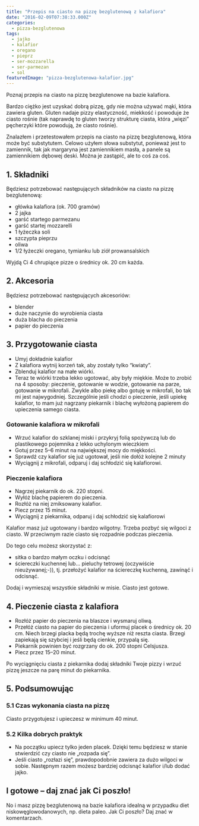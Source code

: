 ```yaml
---
title: "Przepis na ciasto na pizzę bezglutenową z kalafiora"
date: "2016-02-09T07:38:33.000Z"
categories: 
  - pizza-bezglutenowa
tags: 
  - jajko
  - kalafior
  - oregano
  - pieprz
  - ser-mozzarella
  - ser-parmezan
  - sol
featuredImage: "pizza-bezglutenowa-kalafior.jpg"
---
```


Poznaj przepis na ciasto na pizzę bezglutenowe na bazie kalafiora.

Bardzo ciężko jest uzyskać dobrą pizzę, gdy nie można używać mąki, która zawiera gluten. Gluten nadaje pizzy elastyczność, miekkość i powoduje że ciasto rośnie (tak naprawdę to gluten tworzy strukturę ciasta, która „więzi” pęcherzyki które powodują, że ciasto rośnie).

Znalazłem i przetestowałem przepis na ciasto na pizzę bezglutenową, która może być substytutem. Celowo użyłem słowa substytut, ponieważ jest to zamiennik, tak jak margaryna jest zamiennikiem masła, a panele są zamiennikiem dębowej deski. Można je zastąpić, ale to coś za coś.

## 1\. Składniki

Będziesz potrzebować następujących składników na ciasto na pizzę bezglutenową:

- główka kalafiora (ok. 700 gramów)
- 2 jajka
- garść startego parmezanu
- garść startej mozzarelli
- 1 łyżeczka soli
- szczypta pieprzu
- oliwa
- 1/2 łyżeczki oregano, tymianku lub ziół prowansalskich

Wyjdą Ci 4 chrupiące pizze o średnicy ok. 20 cm każda.

## 2\. Akcesoria

Będziesz potrzebować następujących akcesoriów:

- blender
- duże naczynie do wyrobienia ciasta
- duża blacha do pieczenia
- papier do pieczenia

## 3\. Przygotowanie ciasta

- Umyj dokładnie kalafior
- Z kalafiora wytnij korzeń tak, aby zostały tylko “kwiaty”.
- Zblenduj kalafior na małe wiórki.
- Teraz te wiórki trzeba lekko ugotować, aby były miękkie. Może to zrobić na 4 sposoby: pieczenie, gotowanie w wodzie, gotowanie na parze, gotowanie w mikrofali. Zwykle albo piekę albo gotuję w mikrofali, bo tak mi jest najwygodniej. Szczególnie jeśli chodzi o pieczenie, jeśli upiekę kalafior, to mam już nagrzany piekarnik i blachę wyłożoną papierem do upieczenia samego ciasta.

### Gotowanie kalafiora w mikrofali

- Wrzuć kalafior do szklanej miski i przykryj folią spożywczą lub do plastikowego pojemnika z lekko uchylonym wieczkiem
- Gotuj przez 5–6 minut na największej mocy do miękkości.
- Sprawdź czy kalafior się już ugotował, jeśli nie dołóż kolejne 2 minuty
- Wyciągnij z mikrofali, odparuj i daj schłodzić się kalafiorowi.

### Pieczenie kalafiora

- Nagrzej piekarnik do ok. 220 stopni.
- Wyłóż blachę papierem do pieczenia.
- Rozłóż na niej zmiksowany kalafior.
- Piecz przez 15 minut.
- Wyciągnij z piekarnika, odparuj i daj schłodzić się kalafiorowi

Kalafior masz już ugotowany i bardzo wilgotny. Trzeba pozbyć się wilgoci z ciasto. W przeciwnym razie ciasto się rozpadnie podczas pieczenia.

Do tego celu możesz skorzystać z:

- sitka o bardzo małym oczku i odcisnąć
- ściereczki kuchennej lub… pieluchy tetrowej (oczywiście nieużywanej;-)), tj. przełożyć kalafior na ściereczkę kuchenną, zawinąć i odcisnąć.

Dodaj i wymieszaj wszystkie składniki w misie. Ciasto jest gotowe.

## 4\. Pieczenie ciasta z kalafiora

- Rozłóż papier do pieczenia na blaszce i wysmaruj oliwą.
- Przełóż ciasto na papier do pieczenia i uformuj placek o średnicy ok. 20 cm. Niech brzegi placka będą trochę wyższe niż reszta ciasta. Brzegi zapiekają się szybciej i jeśli będą cienkie, przypalą się.
- Piekarnik powinien być rozgrzany do ok. 200 stopni Celsjusza.
- Piecz przez 15–20 minut.

Po wyciągnięciu ciasta z piekarnika dodaj składniki Twoje pizzy i wrzuć pizzę jeszcze na parę minut do piekarnika.

## 5\. Podsumowując

### 5.1 Czas wykonania ciasta na pizzę

Ciasto przygotujesz i upieczesz w minimum 40 minut.

### 5.2 Kilka dobrych praktyk

- Na początku upiecz tylko jeden placek. Dzięki temu będziesz w stanie stwierdzić czy ciasto nie „rozpada się”.
- Jeśli ciasto „rozłazi się”, prawdopodobnie zawiera za dużo wilgoci w sobie. Następnym razem możesz bardziej odcisnąć kalafior i/lub dodać jajko.

## I gotowe – daj znać jak Ci poszło!

No i masz pizzę bezglutenową na bazie kalafiora idealną w przypadku diet niskowęglowodanowych, np. dieta paleo. Jak Ci poszło? Daj znać w komentarzach.
